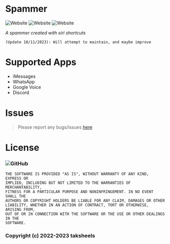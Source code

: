 # Spammer
![Website](https://img.shields.io/website?down_message=Dad%20Joke&style=for-the-badge&up_message=Dad%20Joke&url=https%3A%2F%2Ficanhazdadjoke.com)
![Website](https://img.shields.io/website?down_message=Dog%20Facts&style=for-the-badge&up_message=Dog%20Facts&url=https%3A%2F%2Fdog-api.kinduff.com%2F)
![Website](https://img.shields.io/website?down_message=Insult&style=for-the-badge&up_message=Insult&url=https%3A%2F%2Fevilinsult.com%2Fgenerate_insult.php%3Flang%3Den%26type%3Djson)

*A spammer created with siri shortcuts*

```
(Update 10/11/2023): Will attempt to maintain, and maybe improve
```

# Supported Apps
- iMessages
- WhatsApp
- Google Voice
- Discord

# Issues
> Please report any bugs/issues [here](https://github.com/taksheels/Spammer/issues/new)

# License
### ![GitHub](https://img.shields.io/github/license/taksheels/Spammer?style=for-the-badge)
```
THE SOFTWARE IS PROVIDED "AS IS", WITHOUT WARRANTY OF ANY KIND, EXPRESS OR
IMPLIED, INCLUDING BUT NOT LIMITED TO THE WARRANTIES OF MERCHANTABILITY,
FITNESS FOR A PARTICULAR PURPOSE AND NONINFRINGEMENT. IN NO EVENT SHALL THE
AUTHORS OR COPYRIGHT HOLDERS BE LIABLE FOR ANY CLAIM, DAMAGES OR OTHER
LIABILITY, WHETHER IN AN ACTION OF CONTRACT, TORT OR OTHERWISE, ARISING FROM,
OUT OF OR IN CONNECTION WITH THE SOFTWARE OR THE USE OR OTHER DEALINGS IN THE
SOFTWARE.
```
### Copyright (c) 2022-2023 taksheels
